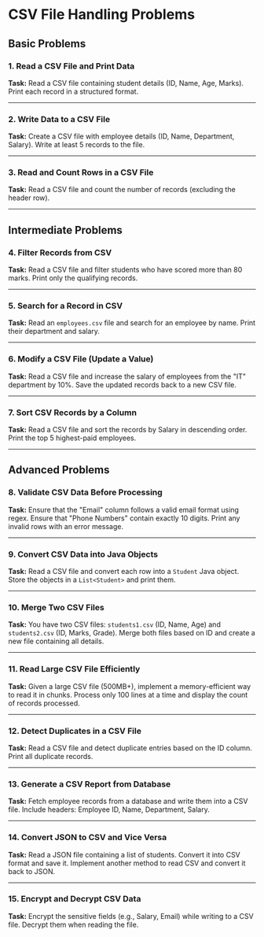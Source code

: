 # CSV File Handling Problems

## Basic Problems

### 1. Read a CSV File and Print Data
**Task:** Read a CSV file containing student details (ID, Name, Age, Marks). Print each record in a structured format.

---

### 2. Write Data to a CSV File
**Task:** Create a CSV file with employee details (ID, Name, Department, Salary). Write at least 5 records to the file.

---

### 3. Read and Count Rows in a CSV File
**Task:** Read a CSV file and count the number of records (excluding the header row).

---

## Intermediate Problems

### 4. Filter Records from CSV
**Task:** Read a CSV file and filter students who have scored more than 80 marks. Print only the qualifying records.

---

### 5. Search for a Record in CSV
**Task:** Read an `employees.csv` file and search for an employee by name. Print their department and salary.

---

### 6. Modify a CSV File (Update a Value)
**Task:** Read a CSV file and increase the salary of employees from the "IT" department by 10%. Save the updated records back to a new CSV file.

---

### 7. Sort CSV Records by a Column
**Task:** Read a CSV file and sort the records by Salary in descending order. Print the top 5 highest-paid employees.

---

## Advanced Problems

### 8. Validate CSV Data Before Processing
**Task:** Ensure that the "Email" column follows a valid email format using regex. Ensure that "Phone Numbers" contain exactly 10 digits. Print any invalid rows with an error message.

---

### 9. Convert CSV Data into Java Objects
**Task:** Read a CSV file and convert each row into a `Student` Java object. Store the objects in a `List<Student>` and print them.

---

### 10. Merge Two CSV Files
**Task:** You have two CSV files: `students1.csv` (ID, Name, Age) and `students2.csv` (ID, Marks, Grade). Merge both files based on ID and create a new file containing all details.

---

### 11. Read Large CSV File Efficiently
**Task:** Given a large CSV file (500MB+), implement a memory-efficient way to read it in chunks. Process only 100 lines at a time and display the count of records processed.

---

### 12. Detect Duplicates in a CSV File
**Task:** Read a CSV file and detect duplicate entries based on the ID column. Print all duplicate records.

---

### 13. Generate a CSV Report from Database
**Task:** Fetch employee records from a database and write them into a CSV file. Include headers: Employee ID, Name, Department, Salary.

---

### 14. Convert JSON to CSV and Vice Versa
**Task:** Read a JSON file containing a list of students. Convert it into CSV format and save it. Implement another method to read CSV and convert it back to JSON.

---

### 15. Encrypt and Decrypt CSV Data
**Task:** Encrypt the sensitive fields (e.g., Salary, Email) while writing to a CSV file. Decrypt them when reading the file.

